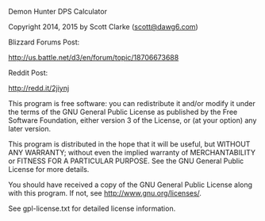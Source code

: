 Demon Hunter DPS Calculator

Copyright 2014, 2015 by Scott Clarke (scott@dawg6.com)

Blizzard Forums Post:

http://us.battle.net/d3/en/forum/topic/18706673688

Reddit Post:

http://redd.it/2jiynj

This program is free software: you can redistribute it and/or modify
it under the terms of the GNU General Public License as published by
the Free Software Foundation, either version 3 of the License, or
(at your option) any later version.

This program is distributed in the hope that it will be useful,
but WITHOUT ANY WARRANTY; without even the implied warranty of
MERCHANTABILITY or FITNESS FOR A PARTICULAR PURPOSE.  See the
GNU General Public License for more details.

You should have received a copy of the GNU General Public License
along with this program.  If not, see <http://www.gnu.org/licenses/>.
    
See gpl-license.txt for detailed license information.